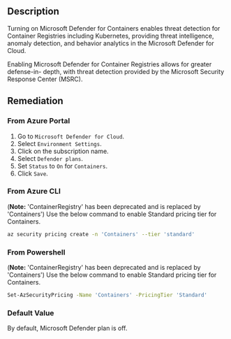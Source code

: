 ## Description

Turning on Microsoft Defender for Containers enables threat detection for Container Registries including Kubernetes, providing threat intelligence, anomaly detection, and behavior analytics in the Microsoft Defender for Cloud.

Enabling Microsoft Defender for Container Registries allows for greater defense-in- depth, with threat detection provided by the Microsoft Security Response Center (MSRC).

## Remediation

### From Azure Portal

1. Go to `Microsoft Defender for Cloud`.
2. Select `Environment Settings`.
3. Click on the subscription name.
4. Select `Defender plans`.
5. Set `Status` to `On` for `Containers`.
6. Click `Save`.

### From Azure CLI

(**Note:** 'ContainerRegistry' has been deprecated and is replaced by 'Containers')
Use the below command to enable Standard pricing tier for Containers.

```bash
az security pricing create -n 'Containers' --tier 'standard'
```

### From Powershell

(**Note:** 'ContainerRegistry' has been deprecated and is replaced by 'Containers')
Use the below command to enable Standard pricing tier for Containers.

```bash
Set-AzSecurityPricing -Name 'Containers' -PricingTier 'Standard'
```

### Default Value

By default, Microsoft Defender plan is off.
